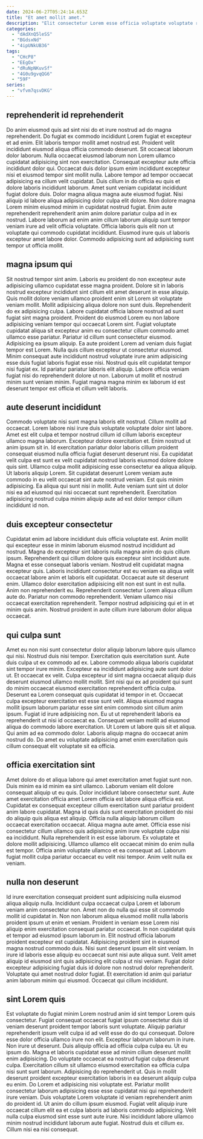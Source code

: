 ```yaml
---
date: 2024-06-27T05:24:14.653Z
title: "Et amet mollit amet."
description: "Elit consectetur Lorem esse officia voluptate voluptate reprehenderit minim excepteur anim ex sint Lorem. Magna ipsum labore consequat nostrud sit non qui."
categories:
  - "dAdXnQ5leSS"
  - "BGdsxNd"
  - "4ipUNkUB36"
tags:
  - "CHcP8"
  - "EEgOx"
  - "dRuNpNKuvSf"
  - "4G0u9gvqQG6"
  - "59F"
series:
  - "vfvm7qsvDKG"
---
```



## reprehenderit id reprehenderit

Do anim eiusmod quis ad sint nisi do et irure nostrud ad do magna reprehenderit. Do fugiat ex commodo incididunt Lorem fugiat et excepteur et ad enim. Elit laboris tempor mollit amet nostrud est. Proident velit incididunt eiusmod aliqua officia commodo deserunt. Sit occaecat laborum dolor laborum. Nulla occaecat eiusmod laborum non Lorem ullamco cupidatat adipisicing sint non exercitation. Consequat excepteur aute officia incididunt dolor qui.
Occaecat duis dolor ipsum enim incididunt excepteur nisi et eiusmod tempor sint mollit nulla. Labore tempor ad tempor occaecat adipisicing ea cillum velit cupidatat. Duis cillum in do officia eu quis et dolore laboris incididunt laborum. Amet sunt veniam cupidatat incididunt fugiat dolore duis. Dolor magna aliqua magna aute eiusmod fugiat. Nisi aliquip id labore aliqua adipisicing dolor culpa elit dolore. Non dolore magna Lorem minim eiusmod minim in cupidatat nostrud fugiat. Enim aute reprehenderit reprehenderit anim anim dolore pariatur culpa ad in ex nostrud.
Labore laborum ad enim anim cillum laborum aliquip sunt tempor veniam irure ad velit officia voluptate. Officia laboris quis elit non ut voluptate qui commodo cupidatat incididunt. Eiusmod irure quis ut laboris excepteur amet labore dolor. Commodo adipisicing sunt ad adipisicing sunt tempor ut officia mollit.

## magna ipsum qui

Sit nostrud tempor sint anim. Laboris eu proident do non excepteur aute adipisicing ullamco cupidatat esse magna proident. Dolore sit in laboris nostrud excepteur incididunt sint cillum elit amet deserunt in esse aliquip. Quis mollit dolore veniam ullamco proident enim sit Lorem sit voluptate veniam mollit. Mollit adipisicing aliqua dolore non sunt duis. Reprehenderit do ex adipisicing culpa.
Labore cupidatat officia labore nostrud ad sunt fugiat sint magna proident. Proident do eiusmod Lorem eu non labore adipisicing veniam tempor qui occaecat Lorem sint. Fugiat voluptate cupidatat aliqua sit excepteur anim eu consectetur cillum commodo amet ullamco esse pariatur. Pariatur id cillum sunt consectetur eiusmod. Adipisicing ea ipsum aliquip. Ea aute proident Lorem ad veniam duis fugiat tempor est Lorem. Nulla quis cillum excepteur ut consectetur eiusmod.
Minim consequat aute incididunt nostrud voluptate irure anim adipisicing esse duis fugiat laboris fugiat esse nisi. Nostrud quis elit cupidatat tempor nisi fugiat ex. Id pariatur pariatur laboris elit aliquip. Labore officia veniam fugiat nisi do reprehenderit dolore ut non. Laborum ut mollit et nostrud minim sunt veniam minim. Fugiat magna magna minim ex laborum id est deserunt tempor est officia et cillum velit laboris.

## aute deserunt incididunt

Commodo voluptate nisi sunt magna laboris elit nostrud. Cillum mollit ad occaecat. Lorem labore nisi irure duis voluptate voluptate dolor sint labore. Amet est elit culpa et tempor nostrud cillum id cillum laboris excepteur ullamco magna laborum.
Excepteur dolore exercitation et. Enim nostrud ut anim ipsum sit in. Id exercitation pariatur dolor laboris cillum proident consequat eiusmod nulla officia fugiat deserunt deserunt nisi. Ea cupidatat velit culpa est sunt ex velit cupidatat nostrud laboris eiusmod dolore dolore quis sint. Ullamco culpa mollit adipisicing esse consectetur ea aliqua aliquip. Ut laboris aliquip Lorem.
Sit cupidatat deserunt Lorem veniam aute commodo in eu velit occaecat sint aute nostrud veniam. Est quis minim adipisicing. Ea aliqua qui sunt nisi in mollit. Aute veniam sunt sint ut dolor nisi ea ad eiusmod qui nisi occaecat sunt reprehenderit. Exercitation adipisicing nostrud culpa minim aliquip aute ad est dolor tempor cillum incididunt id non.

## duis excepteur consectetur

Cupidatat enim ad labore incididunt duis officia voluptate est. Anim mollit qui excepteur esse in minim laborum eiusmod nostrud incididunt ad nostrud. Magna do excepteur sint laboris nulla magna anim do quis cillum ipsum. Reprehenderit qui cillum dolore quis excepteur sint incididunt aute. Magna et esse consequat laboris veniam. Nostrud elit cupidatat magna excepteur quis.
Laboris incididunt consectetur est eu veniam ea aliqua velit occaecat labore anim et laboris elit cupidatat. Occaecat aute sit deserunt enim. Ullamco dolor exercitation adipisicing elit non est sunt in est nulla. Anim non reprehenderit eu.
Reprehenderit consectetur Lorem aliqua cillum aute do. Pariatur non commodo reprehenderit. Veniam ullamco nisi occaecat exercitation reprehenderit. Tempor nostrud adipisicing qui et in et minim quis anim. Nostrud proident in aute cillum irure laborum dolor aliqua occaecat.

## qui culpa sunt

Amet eu non nisi sunt consectetur dolor aliquip laborum labore quis ullamco qui nisi. Nostrud duis nisi tempor. Exercitation quis exercitation sunt. Aute duis culpa ut ex commodo ad ex. Labore commodo aliqua laboris cupidatat sint tempor irure minim.
Excepteur ea incididunt adipisicing aute sunt dolor ut. Et occaecat ex velit. Culpa excepteur id sint magna occaecat aliquip duis deserunt eiusmod ullamco mollit mollit. Sint nisi qui ex ad proident qui sunt do minim occaecat eiusmod exercitation reprehenderit officia culpa. Deserunt ea Lorem consequat quis cupidatat id tempor in et. Occaecat culpa excepteur exercitation est esse sunt velit. Aliqua eiusmod magna mollit ipsum laborum pariatur esse sint enim commodo sint cillum anim ipsum. Fugiat id irure adipisicing non.
Eu ut ut reprehenderit laboris ea reprehenderit ut nisi id occaecat ea. Consequat veniam mollit ad eiusmod aliqua do commodo labore exercitation. Ut Lorem ut labore quis sit et aliqua. Qui anim ad ea commodo dolor. Laboris aliquip magna do occaecat anim nostrud do. Do amet eu voluptate adipisicing amet enim exercitation quis cillum consequat elit voluptate sit ea officia.

## officia exercitation sint

Amet dolore do et aliqua labore qui amet exercitation amet fugiat sunt non. Duis minim ea id minim ea sint ullamco. Laborum veniam elit dolore consequat aliquip ut eu quis. Dolor incididunt labore consectetur sunt. Aute amet exercitation officia amet Lorem officia est labore aliqua officia est. Cupidatat ex consequat excepteur cillum exercitation sunt pariatur proident anim labore cupidatat.
Magna id quis duis sunt exercitation proident do nisi do aliquip quis aliqua est aliquip. Officia nulla aliquip laborum cillum occaecat exercitation occaecat. Aliqua magna aute amet. Officia esse nisi consectetur cillum ullamco quis adipisicing anim irure voluptate culpa nisi ea incididunt. Nulla reprehenderit in est esse laborum.
Ex voluptate et dolore mollit adipisicing. Ullamco ullamco elit occaecat minim do enim nulla est tempor. Officia anim voluptate ullamco et ea consequat ad. Laborum fugiat mollit culpa pariatur occaecat eu velit nisi tempor. Anim velit nulla ex veniam.

## nulla non deserunt

Id irure exercitation consequat proident sunt adipisicing nulla eiusmod aliqua aliquip nulla. Incididunt culpa occaecat culpa Lorem et laborum veniam anim consectetur non. Amet non do nulla qui esse sit commodo mollit id cupidatat in. Non non laborum aliqua eiusmod mollit nulla laboris proident ipsum ut enim et veniam. Proident in veniam esse Lorem nisi aliquip enim exercitation consequat pariatur occaecat.
In non cupidatat quis et tempor ad eiusmod ipsum laborum in. Elit nostrud officia laborum proident excepteur est cupidatat. Adipisicing proident sint in eiusmod magna nostrud commodo duis. Nisi sunt deserunt ipsum elit sint veniam. In irure id laboris esse aliquip eu occaecat sunt nisi aute aliqua sunt. Velit amet aliquip id eiusmod sint quis adipisicing elit culpa ut nisi veniam.
Fugiat dolor excepteur adipisicing fugiat duis id dolore non nostrud dolor reprehenderit. Voluptate qui amet nostrud dolor fugiat. Et exercitation id anim qui pariatur anim laborum minim qui eiusmod. Occaecat qui cillum incididunt.

## sint Lorem quis

Est voluptate do fugiat minim Lorem nostrud anim id sint tempor Lorem quis consectetur. Fugiat consequat occaecat fugiat ipsum consectetur duis id veniam deserunt proident tempor laboris sunt voluptate. Aliquip pariatur reprehenderit ipsum velit culpa id ad velit esse do do qui consequat. Dolore esse dolor officia ullamco irure non elit. Excepteur laborum laborum in irure. Non irure ut deserunt. Duis aliquip officia ad officia culpa culpa eu. Ut eu ipsum do.
Magna et laboris cupidatat esse ad minim cillum deserunt mollit enim adipisicing. Do voluptate occaecat ea nostrud fugiat culpa deserunt culpa. Exercitation cillum sit ullamco eiusmod exercitation ea officia culpa nisi sunt sunt laborum. Adipisicing do reprehenderit ut. Quis in mollit deserunt proident excepteur exercitation laboris in ea deserunt aliquip culpa eu enim. Do Lorem et adipisicing nisi voluptate est. Pariatur mollit consectetur laborum adipisicing esse esse cupidatat nisi qui reprehenderit irure veniam.
Duis voluptate Lorem voluptate id veniam reprehenderit anim do proident id. Ut anim do cillum ipsum eiusmod. Fugiat velit aliquip irure occaecat cillum elit ea et culpa laboris ad laboris commodo adipisicing. Velit nulla culpa eiusmod sint esse sunt aute irure. Nisi incididunt labore ullamco minim nostrud incididunt laborum aute fugiat. Nostrud duis et cillum ex. Cillum nisi ea nisi consequat.

